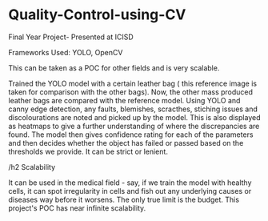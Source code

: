 # Quality-Control-using-CV
Final Year Project- Presented at ICISD 

Frameworks Used: YOLO, OpenCV

This can be taken as a POC for other fields and is very scalable.

Trained the YOLO model with a certain leather bag ( this reference image is taken for comparison with the other bags).
Now, the other mass produced leather bags are compared with the reference model. Using YOLO and canny edge detection, any faults, blemishes, scracthes, stiching issues and discolourations are noted and picked up by the model. This is also displayed as heatmaps to give a further understanding of where the discrepancies are found.
The model then gives confidence rating for each of the parameters and then decides whether the object has failed or passed based on the thresholds we provide. It can be strict or lenient.




/h2 Scalability

It can be used in the medical field - say, if we train the model with healthy cells, it can spot irregularity in cells and fish out any underlying causes or diseases way before it worsens. The only true limit is the budget. This project's POC has near 
infinite scalability.
